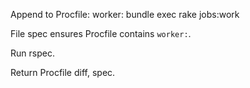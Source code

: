 Append to Procfile:
worker: bundle exec rake jobs:work

File spec ensures Procfile contains `worker:`.

Run rspec.

Return Procfile diff, spec.
